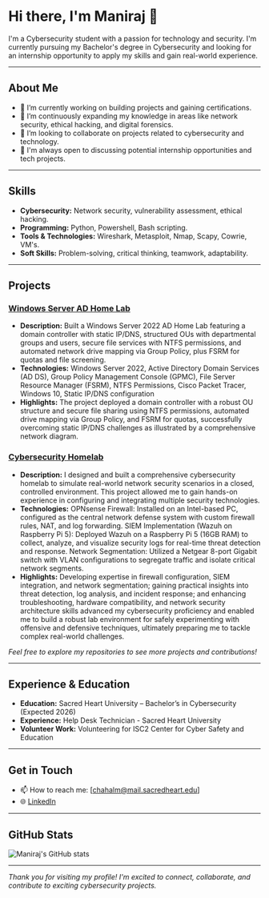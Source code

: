 # Hi there, I'm Maniraj 👋

I'm a Cybersecurity student with a passion for technology and security. I'm currently pursuing my Bachelor's degree in Cybersecurity and looking for an internship opportunity to apply my skills and gain real-world experience.

---

## About Me

- 🔭 I’m currently working on building projects and gaining certifications.
- 🌱 I’m continuously expanding my knowledge in areas like network security, ethical hacking, and digital forensics.
- 👯 I’m looking to collaborate on projects related to cybersecurity and technology.
- 🤝 I'm always open to discussing potential internship opportunities and tech projects.

---

## Skills

- **Cybersecurity:** Network security, vulnerability assessment,  ethical hacking.
- **Programming:** Python, Powershell, Bash scripting.
- **Tools & Technologies:** Wireshark, Metasploit, Nmap, Scapy, Cowrie, VM's.
- **Soft Skills:** Problem-solving, critical thinking, teamwork, adaptability.

---

## Projects

### [Windows Server AD Home Lab](https://github.com/manirajchahal/Windows-Server-Active-Directory-Project)
- **Description:** Built a Windows Server 2022 AD Home Lab featuring a domain controller with static IP/DNS, structured OUs with departmental groups and users, secure file services with NTFS permissions, and automated network drive mapping via Group Policy, plus FSRM for quotas and file screening.
- **Technologies:** Windows Server 2022, Active Directory Domain Services (AD DS), Group Policy Management Console (GPMC), File Server Resource Manager (FSRM), NTFS Permissions, Cisco Packet Tracer, Windows 10, Static IP/DNS configuration
- **Highlights:** The project deployed a domain controller with a robust OU structure and secure file sharing using NTFS permissions, automated drive mapping via Group Policy, and FSRM for quotas, successfully overcoming static IP/DNS challenges as illustrated by a comprehensive network diagram.

### [Cybersecurity Homelab](#)
- **Description:** I designed and built a comprehensive cybersecurity homelab to simulate real-world network security scenarios in a closed, controlled environment. This project allowed me to gain hands-on experience in configuring and integrating multiple security technologies. 
- **Technologies:** OPNsense Firewall: Installed on an Intel-based PC, configured as the central network defense system with custom firewall rules, NAT, and log forwarding. SIEM Implementation (Wazuh on Raspberry Pi 5): Deployed Wazuh on a Raspberry Pi 5 (16GB RAM) to collect, analyze, and visualize security logs for real-time threat detection and response. Network Segmentation: Utilized a Netgear 8-port Gigabit switch with VLAN configurations to segregate traffic and isolate critical network segments.
- **Highlights:** Developing expertise in firewall configuration, SIEM integration, and network segmentation; gaining practical insights into threat detection, log analysis, and incident response; and enhancing troubleshooting, hardware compatibility, and network security architecture skills advanced my cybersecurity proficiency and enabled me to build a robust lab environment for safely experimenting with offensive and defensive techniques, ultimately preparing me to tackle complex real-world challenges.

*Feel free to explore my repositories to see more projects and contributions!*

---

## Experience & Education

- **Education:** Sacred Heart University – Bachelor’s in Cybersecurity (Expected 2026)
- **Experience:** Help Desk Technician - Sacred Heart University
- **Volunteer Work:** Volunteering for ISC2 Center for Cyber Safety and Education

---

## Get in Touch

- 📫 How to reach me: [chahalm@mail.sacredheart.edu]
- 🌐 [LinkedIn](https://www.linkedin.com/in/manirajchahal)

---

## GitHub Stats

![Maniraj's GitHub stats](https://github-readme-stats.vercel.app/api?username=manirajchahal&show_icons=true&theme=radical)

---

*Thank you for visiting my profile! I'm excited to connect, collaborate, and contribute to exciting cybersecurity projects.*


<!--
**manirajchahal/manirajchahal** is a ✨ _special_ ✨ repository because its `README.md` (this file) appears on your GitHub profile.

Here are some ideas to get you started:

- 🔭 I’m currently working on ...
- 🌱 I’m currently learning ...
- 👯 I’m looking to collaborate on ...
- 🤔 I’m looking for help with ...
- 💬 Ask me about ...
- 📫 How to reach me: ...
- 😄 Pronouns: ...
- ⚡ Fun fact: ...
-->
